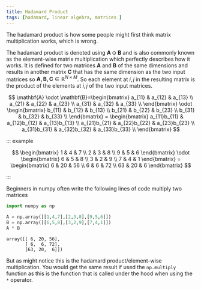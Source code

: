 ```yaml
---
title: Hadamard Product
tags: [hadamard, linear algebra, matrices ]
---
```



<!--- WARNING: THIS FILE WAS AUTOGENERATED! DO NOT EDIT! Instead, edit the notebook w/the location & name as this file.-->

The hadamard product is how some people might first think matrix multiplication works, which is wrong. 

The hadamard product is denoted using $\mathbf{A} \odot \mathbf{B}$ and is also commonly known as the element-wise matrix multiplication which perfectly describes how it works. It is defined for two matrices $\mathbf{A}$ and $\mathbf{B}$ of the same dimensions and results in another matrix $\mathbf{C}$ that has the same dimension as the two input matrices so $\mathbf{A, B, C} \in \mathbb{R}^{N \times M}$. So each element at $i,j$ in the resulting matrix is the product of the elements at $i,j$ of the two input matrices.

$$
\mathbf{A} \odot \mathbf{B}=\begin{bmatrix}
    a_{11} & a_{12} & a_{13} \\
    a_{21} & a_{22} & a_{23} \\
    a_{31} & a_{32} & a_{33} \\
\end{bmatrix} \odot
\begin{bmatrix}
    b_{11} & b_{12} & b_{13} \\
    b_{21} & b_{22} & b_{23} \\
    b_{31} & b_{32} & b_{33} \\
\end{bmatrix} =
\begin{bmatrix}
    a_{11}b_{11} & a_{12}b_{12} & a_{13}b_{13} \\
    a_{21}b_{21} & a_{22}b_{22} & a_{23}b_{23} \\
    a_{31}b_{31} & a_{32}b_{32} & a_{33}b_{33} \\
\end{bmatrix} 
$$

::: example

$$
\begin{bmatrix}
    1 & 4 & 7 \\
    2 & 3 & 8 \\
    9 & 5 & 6 
\end{bmatrix} \odot
\begin{bmatrix}
    6 & 5 & 8 \\
    3 & 2 & 9 \\
    7 & 4 & 1 
\end{bmatrix} =
\begin{bmatrix}
    6 & 20 & 56 \\
    6 & 6 & 72 \\
    63 & 20 & 6 
\end{bmatrix} 
$$

:::

Beginners in numpy often write the following lines of code multiply two matrices


```python
import numpy as np

A = np.array([[1,4,7],[2,3,8],[9,5,6]])
B = np.array([[6,5,8],[3,2,9],[7,4,1]])
A * B
```

<CodeOutputBlock lang="python">




    array([[ 6, 20, 56],
           [ 6,  6, 72],
           [63, 20,  6]])



</CodeOutputBlock>

But as might notice this is the hadamard product/element-wise multiplication. You would get the same result if used the `np.multiply` function as this is the function that is called under the hood when using the `*` operator. 



